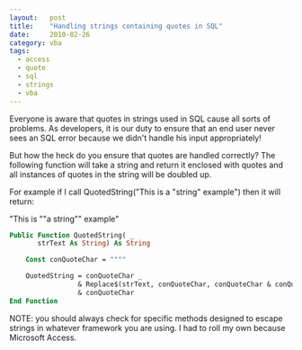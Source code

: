 ```yaml
---
layout:   post
title:    "Handling strings containing quotes in SQL"
date:     2010-02-26
category: vba
tags:
  - access
  - quote
  - sql
  - strings
  - vba
---
```


Everyone is aware that quotes in strings used in SQL cause all sorts of
problems. As developers, it is our duty to ensure that an end user
never sees an SQL error because we didn't handle his input
appropriately!

But how the heck do you ensure that quotes are handled
correctly? The following function will take a string and return it
enclosed with quotes and all instances of quotes in the string will be
doubled up.

For example if I call QuotedString("This is a "string" example") then it
will return:

"This is ""a string"" example"

```vb
Public Function QuotedString( _
       strText As String) As String

    Const conQuoteChar = """"

    QuotedString = conQuoteChar _
                 & Replace$(strText, conQuoteChar, conQuoteChar & conQuoteChar) _
                 & conQuoteChar
End Function
```

NOTE: you should always check for specific methods designed to escape
strings in whatever framework you are using. I had to roll my own
because Microsoft Access.
